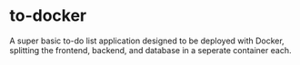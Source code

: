 # to-docker
A super basic to-do list application designed to be deployed with Docker, splitting the frontend, backend, and database in a seperate container each.
